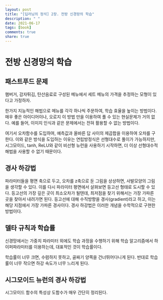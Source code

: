 ```yaml
---
layout: post
title: "[딥러닝의 정석] 2장. 전방 신경망의 학습"
description: " "
date: 2021-06-17
tags: [book]
comments: true
share: true
---
```


# 전방 신경망의 학습

## 패스트푸드 문제

햄버거, 감자튀김, 탄산음료로 구성된 메뉴에서 세트 메뉴의 가격을 추정하는 모형이 있다고 가정하자.

한가지 지능적인 해법으로 메뉴를 각각 하나씩 주문하여, 학습 효율을 높이는 방법이다. 매우 좋은 아이디어이나, 오로지 이 방법 만을 이용하여 풀 수 있는 현실문제가 거의 없다. 예를 들어, 이미지 인식과 같은 문제에서는 전혀 활용할 수 없는 방법이다.

여기서 오차함수를 도입하여, 예측값과 올바른 답 사이의 제곱합을 이용하여 오차를 구한다. 이와 같은 방식을 도입하는 이유는 연립방정식은 선형대수로 풀이가 가능하지만, 시그모이드, tanh, ReLU와 같이 비선형 뉴런을 사용하기 시작하면, 더 이상 선형대수적 해법을 사용할 수 없기 때문이다.

## 경사 하강법

파라미터들을 평면 축으로 두고, 오차를 z축으로 둔 그림을 상상하면, 사발모양의 그림을 생각할 수 있다. 이를 다시 파라미터 평면에서 살펴보면 등고선 형태로 도시할 수 있다. 등고선의 가장 깊은 곳이 최소오차가 될텐데, 최저점을 찾기 위해서는 가장 가파른 곳을 찾아서 내려가면 된다. 등고선에 대해 수직방향을 경사(gradient)라고 하고, 이는 해당 지점에서 가장 가파른 경사이다. 경사 하강법은 이러한 개념을 수학적으로 구현한 방법이다.

## 델타 규칙과 학습률

신경망에서는 가중치 파라미터 외에도 학습 과정을 수행하기 위해 학습 알고리즘에서 하이퍼파라미터를 이용하는데, 대표적인 것이 학습률이다.

학습률이 너무 크면, 수렴하지 못하고, 골짜기 양쪽을 건너뛰어다니게 된다. 반대로 학습률이 너무 작으면 하강 속도가 너무 느리게 된다.

## 시그모이드 뉴런의 경사 하강법

시그모이드 함수의 특성상 도함수가 매우 간단히 정리된다.
